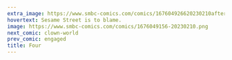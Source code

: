 ```yaml
---
extra_image: https://www.smbc-comics.com/comics/167604926620230210after.png
hovertext: Sesame Street is to blame.
image: https://www.smbc-comics.com/comics/1676049156-20230210.png
next_comic: clown-world
prev_comic: engaged
title: Four
---
```


